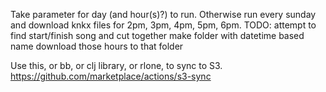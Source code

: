 Take parameter for day (and hour(s)?) to run.
Otherwise run every sunday and download knkx files for 2pm, 3pm, 4pm, 5pm, 6pm.
TODO: attempt to find start/finish song and cut together
make folder with datetime based name
download those hours to that folder

Use this, or bb, or clj library, or rlone, to sync to S3.
https://github.com/marketplace/actions/s3-sync

